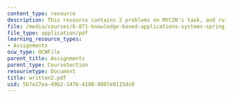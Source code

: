 ```yaml
---
content_type: resource
description: This resource contains 2 problems on MYCIN's task, and rule-based systems.
file: /media/courses/6-871-knowledge-based-applications-systems-spring-2005/5b7e27ea49b2147b41808007e8115dc0_written2.pdf
file_type: application/pdf
learning_resource_types:
- Assignments
ocw_type: OCWFile
parent_title: Assignments
parent_type: CourseSection
resourcetype: Document
title: written2.pdf
uid: 5b7e27ea-49b2-147b-4180-8007e8115dc0
---
```

